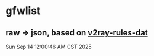 # gfwlist
## raw -> json, based on [v2ray-rules-dat](https://github.com/Loyalsoldier/v2ray-rules-dat)
Sun Sep 14 12:00:46 AM CST 2025

